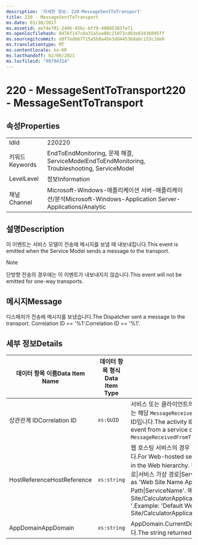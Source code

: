 ```yaml
---
description: '자세한 정보: 220-MessageSentToTransport'
title: 220 - MessageSentToTransport
ms.date: 03/30/2017
ms.assetid: aef4e781-240b-45bc-bff8-400053037e71
ms.openlocfilehash: 8d76f147c8a31a5aa08c21073cd03e63436095ff
ms.sourcegitcommit: ddf7edb67715a5b9a45e3dd44536dabc153c1de0
ms.translationtype: MT
ms.contentlocale: ko-KR
ms.lasthandoff: 02/06/2021
ms.locfileid: "99794314"
---
```

# <a name="220---messagesenttotransport"></a><span data-ttu-id="1395f-103">220 - MessageSentToTransport</span><span class="sxs-lookup"><span data-stu-id="1395f-103">220 - MessageSentToTransport</span></span>

## <a name="properties"></a><span data-ttu-id="1395f-104">속성</span><span class="sxs-lookup"><span data-stu-id="1395f-104">Properties</span></span>  
  
|||  
|-|-|  
|<span data-ttu-id="1395f-105">Id</span><span class="sxs-lookup"><span data-stu-id="1395f-105">Id</span></span>|<span data-ttu-id="1395f-106">220</span><span class="sxs-lookup"><span data-stu-id="1395f-106">220</span></span>|  
|<span data-ttu-id="1395f-107">키워드</span><span class="sxs-lookup"><span data-stu-id="1395f-107">Keywords</span></span>|<span data-ttu-id="1395f-108">EndToEndMonitoring, 문제 해결, ServiceModel</span><span class="sxs-lookup"><span data-stu-id="1395f-108">EndToEndMonitoring, Troubleshooting, ServiceModel</span></span>|  
|<span data-ttu-id="1395f-109">Level</span><span class="sxs-lookup"><span data-stu-id="1395f-109">Level</span></span>|<span data-ttu-id="1395f-110">정보</span><span class="sxs-lookup"><span data-stu-id="1395f-110">Information</span></span>|  
|<span data-ttu-id="1395f-111">채널</span><span class="sxs-lookup"><span data-stu-id="1395f-111">Channel</span></span>|<span data-ttu-id="1395f-112">Microsoft-Windows-애플리케이션 서버-애플리케이션/분석</span><span class="sxs-lookup"><span data-stu-id="1395f-112">Microsoft-Windows-Application Server-Applications/Analytic</span></span>|  
  
## <a name="description"></a><span data-ttu-id="1395f-113">설명</span><span class="sxs-lookup"><span data-stu-id="1395f-113">Description</span></span>  

 <span data-ttu-id="1395f-114">이 이벤트는 서비스 모델이 전송에 메시지를 보낼 때 내보내집니다.</span><span class="sxs-lookup"><span data-stu-id="1395f-114">This event is emitted when the Service Model sends a message to the transport.</span></span>  
  
> [!NOTE]
> <span data-ttu-id="1395f-115">단방향 전송의 경우에는 이 이벤트가 내보내지지 않습니다.</span><span class="sxs-lookup"><span data-stu-id="1395f-115">This event will not be emitted for one-way transports.</span></span>  
  
## <a name="message"></a><span data-ttu-id="1395f-116">메시지</span><span class="sxs-lookup"><span data-stu-id="1395f-116">Message</span></span>  

 <span data-ttu-id="1395f-117">디스패처가 전송에 메시지를 보냈습니다.</span><span class="sxs-lookup"><span data-stu-id="1395f-117">The Dispatcher sent a message to the transport.</span></span> <span data-ttu-id="1395f-118">Correlation ID == '%1'.</span><span class="sxs-lookup"><span data-stu-id="1395f-118">Correlation ID == '%1'.</span></span>  
  
## <a name="details"></a><span data-ttu-id="1395f-119">세부 정보</span><span class="sxs-lookup"><span data-stu-id="1395f-119">Details</span></span>  
  
|<span data-ttu-id="1395f-120">데이터 항목 이름</span><span class="sxs-lookup"><span data-stu-id="1395f-120">Data Item Name</span></span>|<span data-ttu-id="1395f-121">데이터 항목 형식</span><span class="sxs-lookup"><span data-stu-id="1395f-121">Data Item Type</span></span>|<span data-ttu-id="1395f-122">설명</span><span class="sxs-lookup"><span data-stu-id="1395f-122">Description</span></span>|  
|--------------------|--------------------|-----------------|  
|<span data-ttu-id="1395f-123">상관관계 ID</span><span class="sxs-lookup"><span data-stu-id="1395f-123">Correlation ID</span></span>|`xs:GUID`|<span data-ttu-id="1395f-124">서비스 또는 클라이언트의 `MessageSentToTransport` 이벤트를 다른 끝에 있는 해당 `MessageReceivedFromTransport`에 상호 연결하는 데 사용되는 동작 ID입니다.</span><span class="sxs-lookup"><span data-stu-id="1395f-124">The activity ID used to correlate a `MessageSentToTransport` event from a service or client to its corresponding `MessageReceivedFromTransport` on the other end.</span></span>|  
|<span data-ttu-id="1395f-125">HostReference</span><span class="sxs-lookup"><span data-stu-id="1395f-125">HostReference</span></span>|`xs:string`|<span data-ttu-id="1395f-126">웹 호스팅 서비스의 경우 이 필드는 웹 계층의 서비스를 고유하게 식별합니다.</span><span class="sxs-lookup"><span data-stu-id="1395f-126">For Web-hosted services, this field uniquely identifies the service in the Web hierarchy.</span></span> <span data-ttu-id="1395f-127">해당 형식은 ' 웹 사이트 이름 응용 프로그램 가상 경로&#124;서비스 가상 경로&#124;ServiceName '으로 정의 됩니다.</span><span class="sxs-lookup"><span data-stu-id="1395f-127">Its format is defined as 'Web Site Name Application Virtual Path&#124;Service Virtual Path&#124;ServiceName'.</span></span> <span data-ttu-id="1395f-128">예: ' Default Web Site/CalculatorApplication&#124;/CalculatorService.svc&#124;CalculatorService '.</span><span class="sxs-lookup"><span data-stu-id="1395f-128">Example: 'Default Web Site/CalculatorApplication&#124;/CalculatorService.svc&#124;CalculatorService'.</span></span>|  
|<span data-ttu-id="1395f-129">AppDomain</span><span class="sxs-lookup"><span data-stu-id="1395f-129">AppDomain</span></span>|`xs:string`|<span data-ttu-id="1395f-130">AppDomain.CurrentDomain.FriendlyName에서 반환되는 문자열입니다.</span><span class="sxs-lookup"><span data-stu-id="1395f-130">The string returned by AppDomain.CurrentDomain.FriendlyName.</span></span>|
